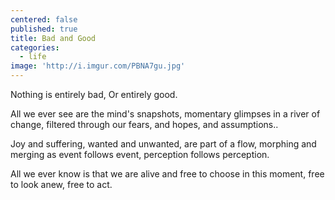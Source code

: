 ```yaml
---
centered: false
published: true
title: Bad and Good
categories:
  - life
image: 'http://i.imgur.com/PBNA7gu.jpg'
---
```

Nothing is entirely bad,
Or entirely good.

All we ever see
are the mind's snapshots,
momentary glimpses
in a river of change,
filtered through our fears,
and hopes,
and assumptions..

Joy and suffering,
wanted and unwanted,
are part of a flow,
morphing and merging
as event follows event,
perception follows perception.

All we ever know
is that we are alive
and free to choose
in this moment,
free to look anew, 
free to act.
